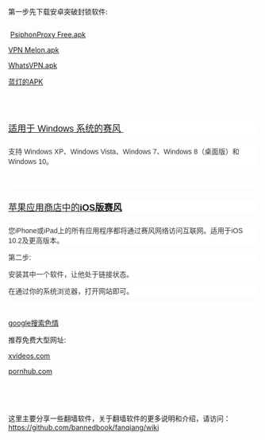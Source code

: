 <p>
	第一步先下载安卓突破封锁软件:
</p>
<p>
	<img src="https://github.com/tanfyo/2018re.github.io/blob/master/android-logo.png?raw=true" alt="" />
</p>
<p>
	&nbsp;<span><span><a class="js-navigation-open" id="36375ad22a7807ddc6bcb5f34a79ee4b-a1a0079d416b1a35f3b05a45736ce557cfe81eae" href="https://github.com/tanfyo/2018re.github.io/blob/master/PsiphonProxy%20Free.apk?raw=true" target="_blank">PsiphonProxy Free.apk</a></span></span> 
</p>
<p>
	<span><a href="https://github.com/tanfyo/2018re.github.io/blob/master/VPN%20Melon.apk?raw=true" target="_blank"><span><span>VPN Melon.apk</span></span></a><br />
</span> 
</p>
<p>
	<a href="https://github.com/tanfyo/2018re.github.io/blob/master/WhatsVPN.apk?raw=true" target="_blank"><span><span>WhatsVPN.apk</span></span></a> 
</p>
<p>
	<span><span><span><span><a href="https://github.com/tanfyo/2018re.github.io/blob/master/%E8%93%9D%E7%81%AF.apk?raw=true" target="_blank">蓝灯的APK</a></span></span></span></span> 
</p>
<p>
	<img src="https://github.com/tanfyo/2018re.github.io/blob/master/windows-logo.png?raw=true" alt="" /> 
</p>
<p>
	<br />
</p>
<h4 style="font-family:sans-serif;font-weight:500;color:#333333;font-size:18px;background-color:#FFFFFF;">
	<a href="https://github.com/tanfyo/2018re.github.io/blob/master/psiphon3.exe?raw=true" target="_blank">适用于 Windows 系统的赛风&nbsp;</a> 
</h4>
<p style="color:#333333;font-family:sans-serif;font-size:14px;background-color:#FFFFFF;">
	支持 Windows XP、Windows Vista、Windows 7、Windows 8（桌面版）和 Windows 10。
</p>
<p style="color:#333333;font-family:sans-serif;font-size:14px;background-color:#FFFFFF;">
	<img src="https://github.com/tanfyo/2018re.github.io/blob/master/ios-app-store.png?raw=true" alt="" /> 
</p>
<p style="color:#333333;font-family:sans-serif;font-size:14px;background-color:#FFFFFF;">
	<br />
</p>
<h4 style="font-family:sans-serif;font-weight:500;color:#333333;font-size:18px;background-color:#FFFFFF;">
	<a href="https://itunes.apple.com/us/app/psiphon/id1276263909?ls=1&amp;mt=8" class="alert-link">苹果应用商店中的<strong>iOS版赛风</strong></a> 
</h4>
<p style="color:#333333;font-family:sans-serif;font-size:14px;background-color:#FFFFFF;">
	您iPhone或iPad上的所有应用程序都将通过赛风网络访问互联网。适用于iOS 10.2及更高版本。
</p>
<p style="color:#333333;font-family:sans-serif;font-size:14px;background-color:#FFFFFF;">
	第二步:
</p>
<p style="color:#333333;font-family:sans-serif;font-size:14px;background-color:#FFFFFF;">
	安装其中一个软件，让他处于链接状态。
</p>
<p style="color:#333333;font-family:sans-serif;font-size:14px;background-color:#FFFFFF;">
	在通过你的系统浏览器，打开网站即可。
</p>
<p style="color:#333333;font-family:sans-serif;font-size:14px;background-color:#FFFFFF;">
	<br />
</p>
<p>
	<a href="https://www.google.co.jp/search?source=hp&ei=H-hiW-K4KIr9vASXmYiABQ&q=porn&oq=porn&gs_l=psy-ab.3..0l4.6075.6476.0.6916.4.4.0.0.0.0.139.382.0j3.3.0....0...1c.1j4.64.psy-ab..1.3.382...0i131k1.0.2QOKtbk17UE" target="_blank">google搜索色情</a> 
</p>
<p>
	推荐免费大型网址:
</p>
<p>
	<a href="https://www.xvideos.com/" target="_blank">xvideos.com</a> 
</p>
<p>
	<a href="http://pornhub.com" target="_blank">pornhub.com</a> 
</p>
<p>
	<br />
</p>
<p>
	<br />
</p>
<p>
	这里主要分享一些翻墙软件，关于翻墙软件的更多说明和介绍，请访问：<br />
<a href="https://github.com/bannedbook/fanqiang/wiki" target="_blank">https://github.com/bannedbook/fanqiang/wiki<br />
</a> 
</p>
<p>
	<br />
</p>
<p>
	<br />
</p>

<html>
